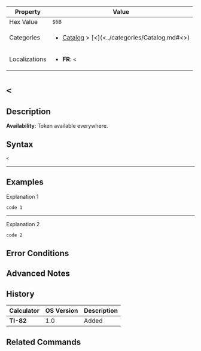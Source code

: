 | Property      | Value |
|---------------|-------|
| Hex Value     | `$6B`|
| Categories    | <ul><li>[Catalog](<../categories/Catalog.md>) > [<](<../categories/Catalog.md#<>)</li></ul> |
| Localizations | <ul><li><b>FR</b>: `<`</li></ul> |

# `<`

## Description



<b>Availability</b>: Token available everywhere.

## Syntax
`<`

<hr>

## Examples

Explanation 1
```ti-basic
code 1
```
---
Explanation 2
```ti-basic
code 2
```

## Error Conditions


## Advanced Notes


## History
| Calculator | OS Version | Description |
|------------|------------|-------------|
| <b>TI-82</b> | 1.0 | Added

## Related Commands

    